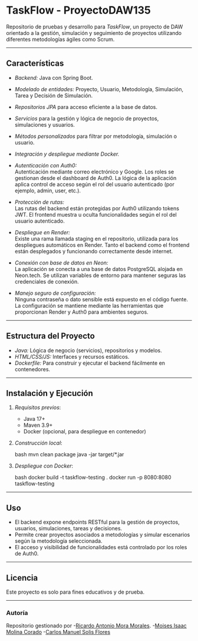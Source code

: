 # TaskFlow - ProyectoDAW135 

Repositorio de pruebas y desarrollo para *TaskFlow*, un proyecto de DAW orientado a la gestión, simulación y seguimiento de proyectos utilizando diferentes metodologías ágiles como Scrum.

---

## Características

- *Backend:* Java con Spring Boot.
- *Modelado de entidades:* Proyecto, Usuario, Metodología, Simulación, Tarea y Decisión de Simulación.
- *Repositorios JPA* para acceso eficiente a la base de datos.
- *Servicios* para la gestión y lógica de negocio de proyectos, simulaciones y usuarios.
- *Métodos personalizados* para filtrar por metodología, simulación o usuario.
- *Integración y despliegue mediante Docker.*

- *Autenticación con Auth0:*  
  Autenticación mediante correo electrónico y Google. Los roles se gestionan desde el dashboard de Auth0. La lógica de la aplicación aplica control de acceso según el rol del usuario autenticado (por ejemplo, admin, user, etc.).

- *Protección de rutas:*  
  Las rutas del backend están protegidas por Auth0 utilizando tokens JWT. El frontend muestra u oculta funcionalidades según el rol del usuario autenticado.

- *Despliegue en Render:*  
  Existe una rama llamada staging en el repositorio, utilizada para los despliegues automáticos en Render. Tanto el backend como el frontend están desplegados y funcionando correctamente desde internet.

- *Conexión con base de datos en Neon:*  
  La aplicación se conecta a una base de datos PostgreSQL alojada en Neon.tech. Se utilizan variables de entorno para mantener seguras las credenciales de conexión.

- *Manejo seguro de configuración:*  
  Ninguna contraseña o dato sensible está expuesto en el código fuente. La configuración se mantiene mediante las herramientas que proporcionan Render y Auth0 para ambientes seguros.

---

## Estructura del Proyecto

- *Java:* Lógica de negocio (servicios), repositorios y modelos.
- *HTML/CSS/JS:* Interfaces y recursos estáticos.
- *Dockerfile:* Para construir y ejecutar el backend fácilmente en contenedores.

---

## Instalación y Ejecución

1. *Requisitos previos*:
   - Java 17+
   - Maven 3.9+
   - Docker (opcional, para despliegue en contenedor)

2. *Construcción local*:

   bash
   mvn clean package
   java -jar target/*.jar
   

3. *Despliegue con Docker*:

   bash
   docker build -t taskflow-testing .
   docker run -p 8080:8080 taskflow-testing
   

---

## Uso

- El backend expone endpoints RESTful para la gestión de proyectos, usuarios, simulaciones, tareas y decisiones.
- Permite crear proyectos asociados a metodologías y simular escenarios según la metodología seleccionada.
- El acceso y visibilidad de funcionalidades está controlado por los roles de Auth0.

---

## Licencia

Este proyecto es solo para fines educativos y de prueba.

---

### Autoría

Repositorio gestionado por
  -[Ricardo Antonio Mora Morales](https://github.com/MM23084).
  -[Moises Isaac Molina Corado](https://github.com/moisescorado91)
  -[Carlos Manuel Solis Flores](https://github.com/SF10020)
